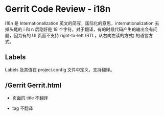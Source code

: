 # Gerrit Code Review - i18n

i18n 是 Internationalization 英文的简写，国际化的意思，internationalization 去掉头尾的 i 和 n 后刚好是 18 个字符。对于翻译，有的时候代码产生的输出会有问题，因为有的 UI 页面不支持 right-to-left (RTL，从右向左读的方式) 的语言方式。

## Labels

Labels 及其值在 project.config 文件中定义，支持翻译。

## /Gerrit Gerrit.html

* 页面的 title 不翻译

* <noscript> tag 不翻译

